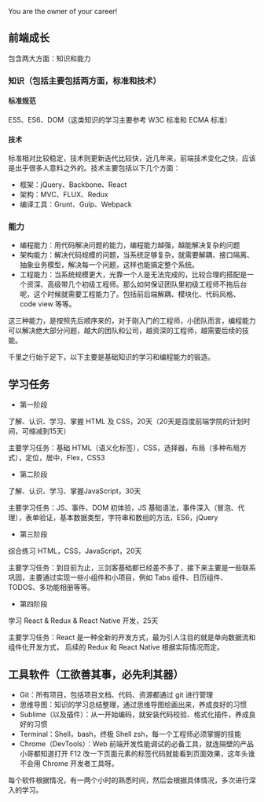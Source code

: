 
You are the owner of your career!

## 前端成长
包含两大方面：知识和能力

### 知识（包括主要包括两方面，标准和技术）

#### 标准规范
ES5、ES6、DOM（这类知识的学习主要参考 W3C 标准和 ECMA 标准）
#### 技术
标准相对比较稳定，技术则更新迭代比较快，近几年来，前端技术变化之快，应该是出乎很多人意料之外的。技术主要包括以下几个方面：

- 框架：jQuery、Backbone、React
- 架构：MVC、FLUX、Redux
- 编译工具：Grunt、Gulp、Webpack

### 能力

- 编程能力：用代码解决问题的能力，编程能力越强，越能解决复杂的问题
- 架构能力：解决代码规模的问题，当系统足够复杂，就需要解耦、接口隔离、抽象业务模型，解决每一个问题，这样也能搞定整个系统。
- 工程能力：当系统规模更大，光靠一个人是无法完成的，比较合理的搭配是一个资深、高级带几个初级工程师。那么如何保证团队里初级工程师不拖后台呢，这个时候就需要工程能力了。包括前后端解耦、模块化、代码风格、code view 等等。

这三种能力，是按照先后顺序来的，对于刚入门的工程师，小团队而言，编程能力可以解决绝大部分问题，越大的团队和公司，越资深的工程师，越需要后续的技能。

千里之行始于足下，以下主要是基础知识的学习和编程能力的锻造。

## 学习任务

- 第一阶段

了解、认识、学习、掌握 HTML 及 CSS，20天（20天是百度前端学院的计划时间，可缩减到15天）

主要学习任务：基础 HTML（语义化标签），CSS，选择器，布局（多种布局方式），定位，居中，Flex，CSS3
- 第二阶段

了解、认识、学习、掌握JavaScript，30天

主要学习任务：JS、事件、DOM 初体验，JS 基础语法，事件深入（冒泡、代理），表单验证，基本数据类型，字符串和数组的方法，ES6，jQuery
- 第三阶段

综合练习 HTML，CSS，JavaScript，20天

主要学习任务：到目前为止，三剑客基础都已经差不多了，接下来主要是一些联系巩固，主要通过实现一些小组件和小项目，例如 Tabs 组件、日历组件、TODOS、多功能相册等等。
- 第四阶段

学习 React & Redux & React Native 开发，25天

主要学习任务：React 是一种全新的开发方式，最为引人注目的就是单向数据流和组件化开发方式， 后续的 Redux 和 React Native 根据实际情况而定。

## 工具软件（工欲善其事，必先利其器）

- Git：所有项目，包括项目文档、代码、资源都通过 git 进行管理
- 思维导图：知识的学习总结整理，通过思维导图绘画出来，养成良好的习惯
- Sublime（以及插件）：从一开始编码，就安装代码校验、格式化插件，养成良好的习惯
- Terminal：Shell，bash，终极 Shell zsh，每一个工程师必须掌握的技能
- Chrome（DevTools）：Web 前端开发性能调试的必备工具，就连隔壁的产品小哥都知道打开 F12 改一下页面元素的标签代码就能看到页面效果，这年头谁不会用 Chrome 开发者工具呀。

每个软件根据情况，有一两个小时的熟悉时间，然后会根据具体情况，多次进行深入的学习。
